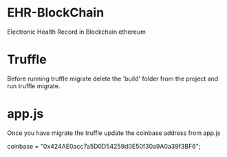 # EHR-BlockChain
Electronic Health Record in Blockchain ethereum

# Truffle
Before running truffle migrate delete the 'build' folder from the project and run truffle migrate.

# app.js
Once you have migrate the truffle update the coinbase address from app.js

coinbase = "0x424AE0acc7a5D0D54259d0E50f30a9A0a39f3BF6";
